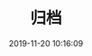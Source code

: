 ---
title: 归档
layout: archives
date: 2019-11-20 10:16:09
comments: false
banner:
  bannerText: The article archive
  bannerTitle: 云间连下榻，<br>天上接行杯。
---